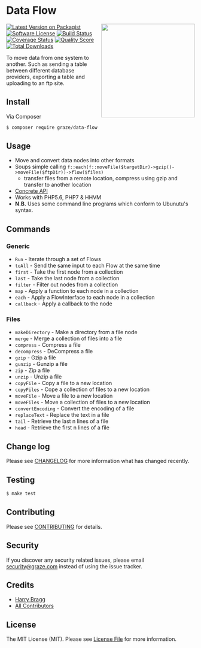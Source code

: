 # Data Flow

<img align="right" src="http://media2.giphy.com/media/eYkKx0gbmavMQ/giphy.gif" width="250" />

[![Latest Version on Packagist](https://img.shields.io/packagist/v/graze/data-flow.svg?style=flat-square)](https://packagist.org/packages/graze/data-flow)
[![Software License](https://img.shields.io/badge/license-MIT-brightgreen.svg?style=flat-square)](LICENSE.md)
[![Build Status](https://img.shields.io/travis/graze/data-flow/master.svg?style=flat-square)](https://travis-ci.org/graze/data-flow)
[![Coverage Status](https://img.shields.io/scrutinizer/coverage/g/graze/data-flow.svg?style=flat-square)](https://scrutinizer-ci.com/g/graze/data-flow/code-structure)
[![Quality Score](https://img.shields.io/scrutinizer/g/graze/data-flow.svg?style=flat-square)](https://scrutinizer-ci.com/g/graze/data-flow)
[![Total Downloads](https://img.shields.io/packagist/dt/graze/data-flow.svg?style=flat-square)](https://packagist.org/packages/graze/data-flow)

To move data from one system to another. Such as sending a table between different database providers, exporting a table and uploading to an ftp site.

## Install

Via Composer

```bash
$ composer require graze/data-flow
```

## Usage

- Move and convert data nodes into other formats
- Soups simple calling `f::each(f::moveFile($targetDir)->gzip()->moveFile($ftpDir))->flow($files)`
  - transfer files from a remote location, compress using gzip and transfer to another location
- [Concrete API](docs/Concrete.md)
- Works with PHP5.6, PHP7 & HHVM
- **N.B.** Uses some command line programs which conform to Ubunutu's syntax.

## Commands

### Generic

- `Run` - Iterate through a set of Flows
- `toAll` - Send the same input to each Flow at the same time
- `first` - Take the first node from a collection
- `last` - Take the last node from a collection
- `filter` - Filter out nodes from a collection
- `map` - Apply a function to each node in a collection
- `each` - Apply a FlowInterface to each node in a collection
- `callback` - Apply a callback to the node

### Files

- `makeDirectory` - Make a directory from a file node
- `merge` - Merge a collection of files into a file
- `compress` - Compress a file
- `decompress` - DeCompress a file
- `gzip` - Gzip a file
- `gunzip` - Gunzip a file
- `zip` - Zip a file
- `unzip` - Unzip a file
- `copyFile` - Copy a file to a new location
- `copyFiles` - Cope a collection of files to a new location
- `moveFile` - Move a file to a new location
- `moveFiles` - Move a collection of files to a new location
- `convertEncoding` - Convert the encoding of a file
- `replaceText` - Replace the text in a file
- `tail` - Retrieve the last n lines of a file
- `head` - Retrieve the first n lines of a file

## Change log

Please see [CHANGELOG](CHANGELOG.md) for more information what has changed recently.

## Testing

``` bash
$ make test
```

## Contributing

Please see [CONTRIBUTING](CONTRIBUTING.md) for details.

## Security

If you discover any security related issues, please email security@graze.com instead of using the issue tracker.

## Credits

- [Harry Bragg](https://github.com/h-bragg)
- [All Contributors](../../contributors)

## License

The MIT License (MIT). Please see [License File](LICENSE.md) for more information.
